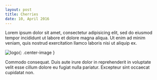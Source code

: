 ```yaml
---
layout: post
title: Cherries
date: 10, April 2016
---
```

Lorem ipsum dolor sit amet, consectetur adipisicing elit, sed do eiusmod tempor incididunt ut labore et dolore magna aliqua. Ut enim ad minim veniam, quis nostrud exercitation llamco laboris nisi ut aliquip ex.

![][1]{: .center-image }

Commodo consequat. Duis aute irure dolor in reprehenderit in voluptate velit esse cillum dolore eu fugiat nulla pariatur. Excepteur sint occaecat cupidatat non.

[1]: https://www.dropbox.com/s/2yunenv3b1p3hu0/jmcs%20logo.png?raw=1 "logo"